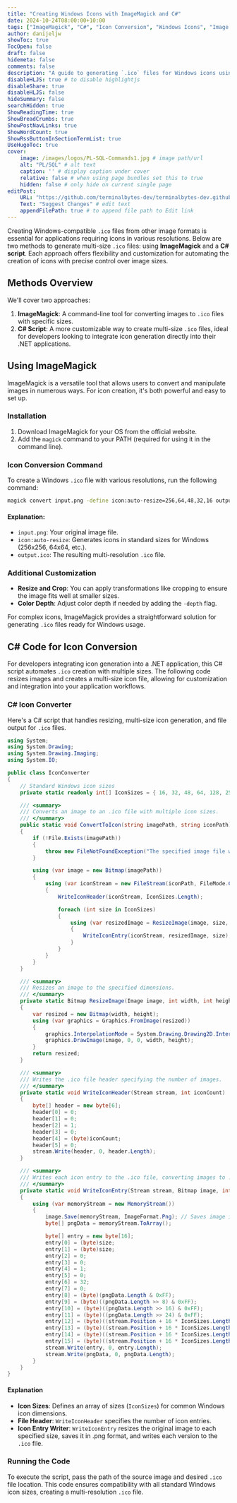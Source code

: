 ```yaml
---
title: "Creating Windows Icons with ImageMagick and C#"
date: 2024-10-24T08:00:00+10:00
tags: ["ImageMagick", "C#", "Icon Conversion", "Windows Icons", "Image Processing"]
author: danijeljw
showToc: true
TocOpen: false
draft: false
hidemeta: false
comments: false
description: "A guide to generating `.ico` files for Windows icons using ImageMagick and a C# script. Learn to automate icon creation with multi-size support for Windows applications."
disableHLJS: true # to disable highlightjs
disableShare: true
disableHLJS: false
hideSummary: false
searchHidden: true
ShowReadingTime: true
ShowBreadCrumbs: true
ShowPostNavLinks: true
ShowWordCount: true
ShowRssButtonInSectionTermList: true
UseHugoToc: true
cover:
    image: /images/logos/PL-SQL-Commands1.jpg # image path/url
    alt: "PL/SQL" # alt text
    caption: '' # display caption under cover
    relative: false # when using page bundles set this to true
    hidden: false # only hide on current single page
editPost:
    URL: "https://github.com/terminalbytes-dev/terminalbytes-dev.github.io/tree/main/content"
    Text: "Suggest Changes" # edit text
    appendFilePath: true # to append file path to Edit link
---
```


Creating Windows-compatible `.ico` files from other image formats is essential for applications requiring icons in various resolutions. Below are two methods to generate multi-size `.ico` files: using **ImageMagick** and a **C# script**. Each approach offers flexibility and customization for automating the creation of icons with precise control over image sizes.

## Methods Overview

We'll cover two approaches:

1. **ImageMagick**: A command-line tool for converting images to `.ico` files with specific sizes.
1. **C# Script**: A more customizable way to create multi-size `.ico` files, ideal for developers looking to integrate icon generation directly into their .NET applications.

## Using ImageMagick

ImageMagick is a versatile tool that allows users to convert and manipulate images in numerous ways. For icon creation, it's both powerful and easy to set up.

### Installation

1. Download ImageMagick for your OS from the official website.
1. Add the `magick` command to your PATH (required for using it in the command line).

### Icon Conversion Command

To create a Windows `.ico` file with various resolutions, run the following command:

```bash
magick convert input.png -define icon:auto-resize=256,64,48,32,16 output.ico
```

#### Explanation:

- `input.png`: Your original image file.
- `icon:auto-resize`: Generates icons in standard sizes for Windows (256x256, 64x64, etc.).
- `output.ico`: The resulting multi-resolution `.ico` file.

### Additional Customization

- **Resize and Crop**: You can apply transformations like cropping to ensure the image fits well at smaller sizes.
- **Color Depth**: Adjust color depth if needed by adding the `-depth` flag.

For complex icons, ImageMagick provides a straightforward solution for generating `.ico` files ready for Windows usage.

## C# Code for Icon Conversion

For developers integrating icon generation into a .NET application, this C# script automates `.ico` creation with multiple sizes. The following code resizes images and creates a multi-size icon file, allowing for customization and integration into your application workflows.

### C# Icon Converter

Here's a C# script that handles resizing, multi-size icon generation, and file output for `.ico` files.

```csharp
using System;
using System.Drawing;
using System.Drawing.Imaging;
using System.IO;

public class IconConverter
{
    // Standard Windows icon sizes
    private static readonly int[] IconSizes = { 16, 32, 48, 64, 128, 256 };

    /// <summary>
    /// Converts an image to an .ico file with multiple icon sizes.
    /// </summary>
    public static void ConvertToIcon(string imagePath, string iconPath)
    {
        if (!File.Exists(imagePath))
        {
            throw new FileNotFoundException("The specified image file was not found.", imagePath);
        }

        using (var image = new Bitmap(imagePath))
        {
            using (var iconStream = new FileStream(iconPath, FileMode.Create))
            {
                WriteIconHeader(iconStream, IconSizes.Length);

                foreach (int size in IconSizes)
                {
                    using (var resizedImage = ResizeImage(image, size, size))
                    {
                        WriteIconEntry(iconStream, resizedImage, size);
                    }
                }
            }
        }
    }

    /// <summary>
    /// Resizes an image to the specified dimensions.
    /// </summary>
    private static Bitmap ResizeImage(Image image, int width, int height)
    {
        var resized = new Bitmap(width, height);
        using (var graphics = Graphics.FromImage(resized))
        {
            graphics.InterpolationMode = System.Drawing.Drawing2D.InterpolationMode.HighQualityBicubic;
            graphics.DrawImage(image, 0, 0, width, height);
        }
        return resized;
    }

    /// <summary>
    /// Writes the .ico file header specifying the number of images.
    /// </summary>
    private static void WriteIconHeader(Stream stream, int iconCount)
    {
        byte[] header = new byte[6];
        header[0] = 0;
        header[1] = 0;
        header[2] = 1;
        header[3] = 0;
        header[4] = (byte)iconCount;
        header[5] = 0;
        stream.Write(header, 0, header.Length);
    }

    /// <summary>
    /// Writes each icon entry to the .ico file, converting images to .png format for compatibility.
    /// </summary>
    private static void WriteIconEntry(Stream stream, Bitmap image, int size)
    {
        using (var memoryStream = new MemoryStream())
        {
            image.Save(memoryStream, ImageFormat.Png); // Saves image in .png format for compression
            byte[] pngData = memoryStream.ToArray();

            byte[] entry = new byte[16];
            entry[0] = (byte)size; 
            entry[1] = (byte)size;
            entry[2] = 0;
            entry[3] = 0;
            entry[4] = 1;
            entry[5] = 0;
            entry[6] = 32;
            entry[7] = 0;
            entry[8] = (byte)(pngData.Length & 0xFF);
            entry[9] = (byte)((pngData.Length >> 8) & 0xFF);
            entry[10] = (byte)((pngData.Length >> 16) & 0xFF);
            entry[11] = (byte)((pngData.Length >> 24) & 0xFF);
            entry[12] = (byte)((stream.Position + 16 * IconSizes.Length) & 0xFF);
            entry[13] = (byte)((stream.Position + 16 * IconSizes.Length) >> 8 & 0xFF);
            entry[14] = (byte)((stream.Position + 16 * IconSizes.Length) >> 16 & 0xFF);
            entry[15] = (byte)((stream.Position + 16 * IconSizes.Length) >> 24 & 0xFF);
            stream.Write(entry, 0, entry.Length);
            stream.Write(pngData, 0, pngData.Length);
        }
    }
}
```

#### Explanation

- **Icon Sizes**: Defines an array of sizes (`IconSizes`) for common Windows icon dimensions.
- **File Header**: `WriteIconHeader` specifies the number of icon entries.
- **Icon Entry Writer**: `WriteIconEntry` resizes the original image to each specified size, saves it in .png format, and writes each version to the `.ico` file.

### Running the Code

To execute the script, pass the path of the source image and desired `.ico` file location. This code ensures compatibility with all standard Windows icon sizes, creating a multi-resolution `.ico` file.